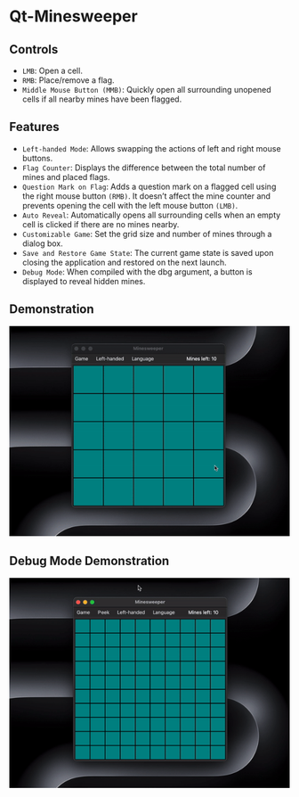 # Qt-Minesweeper
## Controls
* `LMB`: Open a cell.
* `RMB`: Place/remove a flag.
* `Middle Mouse Button (MMB)`: Quickly open all surrounding unopened cells if all nearby mines have been flagged.

## Features
* `Left-handed Mode`: Allows swapping the actions of left and right mouse buttons.
* `Flag Counter`: Displays the difference between the total number of mines and placed flags.
* `Question Mark on Flag`: Adds a question mark on a flagged cell using the right mouse button `(RMB)`. It doesn’t affect the mine counter and prevents opening the cell with the left mouse button `(LMB)`.
* `Auto Reveal`: Automatically opens all surrounding cells when an empty cell is clicked if there are no mines nearby.
* `Customizable Game`: Set the grid size and number of mines through a dialog box.
* `Save and Restore Game State`: The current game state is saved upon closing the application and restored on the next launch.
* `Debug Mode`: When compiled with the dbg argument, a button is displayed to reveal hidden mines.

## Demonstration
![showcase](https://github.com/999ashu/Qt-Minesweeper/blob/main/showcase.gif)

## Debug Mode Demonstration
![showcasedbg](https://github.com/999ashu/Qt-Minesweeper/blob/main/showcasedbg.gif)
